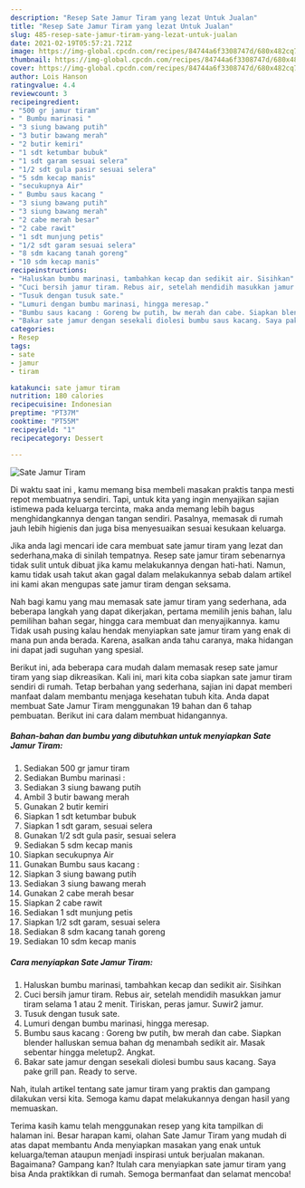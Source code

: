 ```yaml
---
description: "Resep Sate Jamur Tiram yang lezat Untuk Jualan"
title: "Resep Sate Jamur Tiram yang lezat Untuk Jualan"
slug: 485-resep-sate-jamur-tiram-yang-lezat-untuk-jualan
date: 2021-02-19T05:57:21.721Z
image: https://img-global.cpcdn.com/recipes/84744a6f3308747d/680x482cq70/sate-jamur-tiram-foto-resep-utama.jpg
thumbnail: https://img-global.cpcdn.com/recipes/84744a6f3308747d/680x482cq70/sate-jamur-tiram-foto-resep-utama.jpg
cover: https://img-global.cpcdn.com/recipes/84744a6f3308747d/680x482cq70/sate-jamur-tiram-foto-resep-utama.jpg
author: Lois Hanson
ratingvalue: 4.4
reviewcount: 3
recipeingredient:
- "500 gr jamur tiram"
- " Bumbu marinasi "
- "3 siung bawang putih"
- "3 butir bawang merah"
- "2 butir kemiri"
- "1 sdt ketumbar bubuk"
- "1 sdt garam sesuai selera"
- "1/2 sdt gula pasir sesuai selera"
- "5 sdm kecap manis"
- "secukupnya Air"
- " Bumbu saus kacang "
- "3 siung bawang putih"
- "3 siung bawang merah"
- "2 cabe merah besar"
- "2 cabe rawit"
- "1 sdt munjung petis"
- "1/2 sdt garam sesuai selera"
- "8 sdm kacang tanah goreng"
- "10 sdm kecap manis"
recipeinstructions:
- "Haluskan bumbu marinasi, tambahkan kecap dan sedikit air. Sisihkan"
- "Cuci bersih jamur tiram. Rebus air, setelah mendidih masukkan jamur tiram selama 1 atau 2 menit. Tiriskan, peras jamur. Suwir2 jamur."
- "Tusuk dengan tusuk sate."
- "Lumuri dengan bumbu marinasi, hingga meresap."
- "Bumbu saus kacang : Goreng bw putih, bw merah dan cabe. Siapkan blender halluskan semua bahan dg menambah sedikit air. Masak sebentar hingga meletup2. Angkat."
- "Bakar sate jamur dengan sesekali diolesi bumbu saus kacang. Saya pake grill pan. Ready to serve."
categories:
- Resep
tags:
- sate
- jamur
- tiram

katakunci: sate jamur tiram 
nutrition: 180 calories
recipecuisine: Indonesian
preptime: "PT37M"
cooktime: "PT55M"
recipeyield: "1"
recipecategory: Dessert

---
```



![Sate Jamur Tiram](https://img-global.cpcdn.com/recipes/84744a6f3308747d/680x482cq70/sate-jamur-tiram-foto-resep-utama.jpg)

Di waktu  saat ini , kamu memang bisa membeli masakan praktis tanpa mesti repot membuatnya sendiri. Tapi, untuk kita yang ingin menyajikan sajian istimewa pada keluarga tercinta, maka anda memang lebih bagus menghidangkannya dengan tangan sendiri. Pasalnya, memasak di rumah jauh lebih higienis dan juga bisa menyesuaikan sesuai kesukaan keluarga.

Jika anda lagi mencari ide cara membuat sate jamur tiram yang lezat dan sederhana,maka di sinilah tempatnya. Resep sate jamur tiram  sebenarnya tidak sulit untuk dibuat jika kamu melakukannya dengan hati-hati. Namun, kamu tidak usah takut akan gagal dalam melakukannya 
sebab dalam artikel ini kami akan mengupas sate jamur tiram dengan seksama.  



Nah bagi kamu yang mau memasak sate jamur tiram yang sederhana, ada beberapa langkah yang dapat dikerjakan, pertama memilih jenis bahan, lalu pemilihan bahan segar, hingga cara membuat dan menyajikannya. kamu Tidak usah pusing kalau hendak menyiapkan sate jamur tiram yang enak di mana pun anda berada. Karena, asalkan anda  tahu caranya, maka hidangan ini dapat jadi suguhan yang spesial.

Berikut ini, ada beberapa cara mudah dalam memasak resep sate jamur tiram yang siap dikreasikan. Kali ini, mari kita coba siapkan sate jamur tiram sendiri di rumah. Tetap berbahan yang sederhana, sajian ini dapat memberi manfaat dalam membantu menjaga kesehatan tubuh kita. Anda dapat membuat Sate Jamur Tiram menggunakan 19 bahan dan 6 tahap pembuatan. Berikut ini cara dalam membuat hidangannya.

<!--inarticleads1-->

##### Bahan-bahan dan bumbu yang dibutuhkan untuk menyiapkan Sate Jamur Tiram:

1. Sediakan 500 gr jamur tiram
1. Sediakan  Bumbu marinasi :
1. Sediakan 3 siung bawang putih
1. Ambil 3 butir bawang merah
1. Gunakan 2 butir kemiri
1. Siapkan 1 sdt ketumbar bubuk
1. Siapkan 1 sdt garam, sesuai selera
1. Gunakan 1/2 sdt gula pasir, sesuai selera
1. Sediakan 5 sdm kecap manis
1. Siapkan secukupnya Air
1. Gunakan  Bumbu saus kacang :
1. Siapkan 3 siung bawang putih
1. Sediakan 3 siung bawang merah
1. Gunakan 2 cabe merah besar
1. Siapkan 2 cabe rawit
1. Sediakan 1 sdt munjung petis
1. Siapkan 1/2 sdt garam, sesuai selera
1. Sediakan 8 sdm kacang tanah goreng
1. Sediakan 10 sdm kecap manis




<!--inarticleads2-->

##### Cara menyiapkan Sate Jamur Tiram:

1. Haluskan bumbu marinasi, tambahkan kecap dan sedikit air. Sisihkan
1. Cuci bersih jamur tiram. Rebus air, setelah mendidih masukkan jamur tiram selama 1 atau 2 menit. Tiriskan, peras jamur. Suwir2 jamur.
1. Tusuk dengan tusuk sate.
1. Lumuri dengan bumbu marinasi, hingga meresap.
1. Bumbu saus kacang : Goreng bw putih, bw merah dan cabe. Siapkan blender halluskan semua bahan dg menambah sedikit air. Masak sebentar hingga meletup2. Angkat.
1. Bakar sate jamur dengan sesekali diolesi bumbu saus kacang. Saya pake grill pan. Ready to serve.




Nah, itulah artikel tentang  sate jamur tiram  yang praktis dan gampang dilakukan versi kita. Semoga kamu dapat melakukannya dengan hasil yang memuaskan. 

Terima kasih kamu telah menggunakan resep yang kita tampilkan di halaman ini. Besar harapan kami, olahan  Sate Jamur Tiram yang mudah di atas dapat membantu Anda menyiapkan masakan yang enak untuk keluarga/teman ataupun menjadi inspirasi untuk berjualan makanan. Bagaimana? Gampang kan? Itulah cara menyiapkan sate jamur tiram yang bisa Anda praktikkan di rumah. Semoga bermanfaat dan selamat mencoba!

